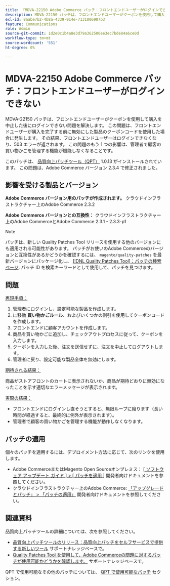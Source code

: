 ```yaml
---
title: 「MDVA-22150 Adobe Commerce パッチ：フロントエンドユーザーがログインできない」
description: MDVA-22150 パッチは、フロントエンドユーザーがクーポンを使用して購入を中止した後にログインできない問題を解決します。 この問題は、フロントエンドユーザーが購入を完了する前に無効にした製品のクーポンコードを使用した場合に発生します。 その結果、フロントエンドユーザーはログインできなくなり、503 エラーが返されます。 この問題のもう 1 つの影響は、管理者で顧客の買い物かごを管理する機能が機能しなくなることです。
exl-id: 8aabe7b2-4b8a-4339-914e-7131006907b3
feature: Communications
role: Admin
source-git-commit: 1d2e0c1b4a8e3d79a362500ee3ec7bde84a6ce0d
workflow-type: tm+mt
source-wordcount: '551'
ht-degree: 0%

---
```


# MDVA-22150 Adobe Commerce パッチ：フロントエンドユーザーがログインできない

MDVA-22150 パッチは、フロントエンドユーザーがクーポンを使用して購入を中止した後にログインできない問題を解決します。 この問題は、フロントエンドユーザーが購入を完了する前に無効にした製品のクーポンコードを使用した場合に発生します。 その結果、フロントエンドユーザーはログインできなくなり、503 エラーが返されます。 この問題のもう 1 つの影響は、管理者で顧客の買い物かごを管理する機能が機能しなくなることです。

このパッチは、 [品質向上パッチツール（QPT）](https://devdocs.magento.com/guides/v2.4/comp-mgr/patching.html#mqp) 1.0.13 がインストールされています。 この問題は、Adobe Commerce バージョン 2.3.4 で修正されました。

## 影響を受ける製品とバージョン

**Adobe Commerce バージョン用のパッチが作成されます。** クラウドインフラストラクチャー上のAdobe Commerce 2.3.2

**Adobe Commerce バージョンとの互換性：** クラウドインフラストラクチャー上のAdobe CommerceとAdobe Commerce 2.3.1 - 2.3.3-p1

>[!NOTE]
>
>パッチは、新しい Quality Patches Tool リリースを使用する他のバージョンにも適用される可能性があります。 パッチがお使いのAdobe Commerceのバージョンと互換性があるかどうかを確認するには、 `magento/quality-patches` を最新バージョンにパッケージ化し、 [[!DNL Quality Patches Tool]：パッチの検索ページ](https://devdocs.magento.com/quality-patches/tool.html#patch-grid). パッチ ID を検索キーワードとして使用して、パッチを見つけます。

## 問題

<u>再現手順：</u>

1. 管理者にログインし、設定可能な製品を作成します。
1. に移動 **買い物かごルール**、およびいくつかの割引を使用してクーポンコードを作成します。
1. フロントエンドに顧客アカウントを作成します。
1. 商品を買い物かごに追加し、チェックアウトプロセスに従って、クーポンを入力します。
1. クーポンを入力した後、注文を送信せずに、注文を中止してログアウトします。
1. 管理者に戻り、設定可能な製品全体を無効にします。

<u>期待される結果：</u>

商品がストアフロントのカートに表示されないか、商品が期待どおりに無効になったことを示す適切なエラーメッセージが表示されます。

<u>実際の結果：</u>

* フロントエンドにログインし直そうとすると、無限ループに陥ります（長い時間が経過すると、最終的に例外が表示されます）。
* 管理者で顧客の買い物かごを管理する機能が動作しなくなります。

## パッチの適用

個々のパッチを適用するには、デプロイメント方法に応じて、次のリンクを使用します。

* Adobe CommerceまたはMagento Open Sourceオンプレミス： [[ ソフトウェア アップデート ガイド ] > [ パッチを適用 ]](https://devdocs.magento.com/guides/v2.4/comp-mgr/patching/mqp.html) 開発者向けドキュメントを参照してください。
* クラウドインフラストラクチャー上のAdobe Commerce: [「アップグレードとパッチ」 > 「パッチの適用」](https://devdocs.magento.com/cloud/project/project-patch.html) 開発者向けドキュメントを参照してください。

## 関連資料

品質向上パッチツールの詳細については、次を参照してください。

* [品質向上パッチツールのリリース：品質向上パッチをセルフサービスで提供する新しいツール](/help/announcements/adobe-commerce-announcements/magento-quality-patches-released-new-tool-to-self-serve-quality-patches.md) サポートナレッジベースで。
* [Quality Patches Tool を使用して、Adobe Commerceの問題に対するパッチが使用可能かどうかを確認します。](/help/support-tools/patches-available-in-qpt-tool/check-patch-for-magento-issue-with-magento-quality-patches.md) サポートナレッジベースで。

QPT で使用可能なその他のパッチについては、 [QPT で使用可能なパッチ](https://support.magento.com/hc/en-us/sections/360010506631-Patches-available-in-MQP-tool-) セクション。
